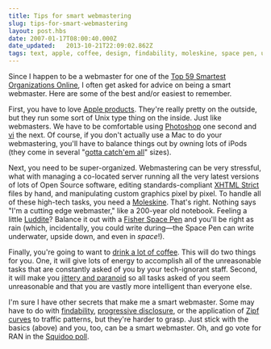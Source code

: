 ```yaml
---
title: Tips for smart webmastering
slug: tips-for-smart-webmastering
layout: post.hbs
date: 2007-01-17T08:00:40.000Z
date_updated:   2013-10-21T22:09:02.862Z
tags: text, apple, coffee, design, findability, moleskine, space pen, unix
---
```


Since I happen to be a webmaster for one of the <a href="http://www.squidoo.com/org20" title="Smartest Orgs Online at Squidoo">Top 59 Smartest Organizations Online</a>, I often get asked for advice on being a smart webmaster. Here are some of the best and/or easiest to remember.<!--more-->

First, you have to love <a href="http://www.aboyandhiscomputer.com/show.php?ItemID=2204" title="The iProduct">Apple products</a>. They're really pretty on the outside, but they run some sort of Unix type thing on the inside. Just like webmasters. We have to be comfortable using <a href="http://www.adobe.com/products/photoshop/" title="Photoshop at Adobe">Photoshop</a> one second and <a href="http://en.wikipedia.org/wiki/Vi" title="vi on Wikipedia">vi</a> the next. Of course, if you don't actually use a Mac to do your webmastering, you'll have to balance things out by owning lots of iPods (they come in several "<a href="http://www.animelyrics.com/anime/pokemon/gottacatchemall.htm" title="Pokemon Lyrics">gotta catch'em all</a>" sizes).

Next, you need to be super-organized. Webmastering can be very stressful, what with managing a co-located server running all the very latest versions of lots of Open Source software, editing standards-compliant <a href="http://www.w3.org/TR/xhtml1/" title="W3 Specs for XHTML 1.0">XHTML Strict</a> files by hand, and manipulating custom graphics pixel by pixel. To handle all of these high-tech tasks, you need a <a href="http://www.moleskines.com/" title="The Official Moleskine Website">Moleskine</a>. That's right. Nothing says "I'm a cutting edge webmaster," like a 200-year old notebook. Feeling a little <a href="http://en.wikipedia.org/wiki/Luddite" title="Luddite on Wikipedia">Luddite</a>? Balance it out with a <a href="http://www.spacepen.com/Public/Home/index.cfm" title="SpacePen.com">Fisher Space Pen</a> and you'll be right as rain (which, incidentally, you could write during&mdash;the Space Pen can write underwater, upside down, and even in <em>space</em>!).

Finally, you're going to want to <a href="http://www.dieselsweeties.com/shirts/robotjuicecoffee/" title="And buy the t-shirt from DieselSweeties">drink a lot of coffee</a>. This will do two things for you. One, it will give lots of energy to accomplish all of the unreasonable tasks that are constantly asked of you by your tech-ignorant staff. Second, it will make you <a href="http://www.doctoryourself.com/caffeine2.html" title="Dangers of Caffeine">jittery and paranoid</a> so all tasks asked of you seem unreasonable and that you are vastly more intelligent than everyone else.

I'm sure I have other secrets that make me a smart webmaster. Some may have to do with <a href="http://www.businessweek.com/innovate/content/nov2005/id20051109_002975.htm" title="Morville interviewed by BusinessWeek">findability</a>, <a href="http://www.useit.com/alertbox/progressive-disclosure.html" title="Jakob Nielsen's Alertbox">progressive disclosure</a>, or the application of <a href="http://en.wikipedia.org/wiki/Zipf's_law" title="Zipf's Law on Wikipedia">Zipf curves</a> to traffic patterns, but they're harder to grasp. Just stick with the basics (above) and you, too, can be a smart webmaster. Oh, and go vote for RAN in the <a href="http://www.squidoo.com/org20" title="The 59 Smartest Orgs Online">Squidoo poll</a>.
